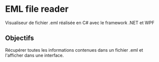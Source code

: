# EML file reader

Visualiseur de fichier .eml réalisée en C# avec le framework .NET et WPF

## Objectifs

Récupérer toutes les informations contenues dans un fichier .eml et l'afficher dans une interface.
